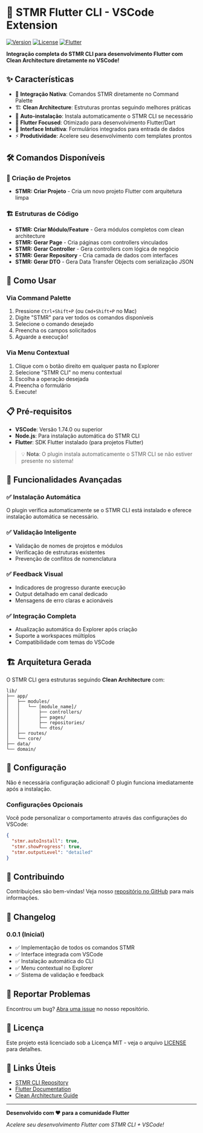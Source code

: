 # 🚀 STMR Flutter CLI - VSCode Extension

[![Version](https://img.shields.io/badge/version-0.0.1-blue.svg)](https://marketplace.visualstudio.com/items?itemName=stmr.stmr-vscode-plugin)
[![License](https://img.shields.io/badge/license-MIT-green.svg)](LICENSE)
[![Flutter](https://img.shields.io/badge/Flutter-Ready-blue.svg)](https://flutter.dev)

**Integração completa do STMR CLI para desenvolvimento Flutter com Clean Architecture diretamente no VSCode!**

## ✨ Características

- 🎯 **Integração Nativa**: Comandos STMR diretamente no Command Palette
- 🏗️ **Clean Architecture**: Estruturas prontas seguindo melhores práticas
- 🚀 **Auto-instalação**: Instala automaticamente o STMR CLI se necessário
- 📱 **Flutter Focused**: Otimizado para desenvolvimento Flutter/Dart
- 🎨 **Interface Intuitiva**: Formulários integrados para entrada de dados
- ⚡ **Produtividade**: Acelere seu desenvolvimento com templates prontos

## 🛠️ Comandos Disponíveis

### 🎨 Criação de Projetos
- **STMR: Criar Projeto** - Cria um novo projeto Flutter com arquitetura limpa

### 🏗️ Estruturas de Código
- **STMR: Criar Módulo/Feature** - Gera módulos completos com clean architecture
- **STMR: Gerar Page** - Cria páginas com controllers vinculados
- **STMR: Gerar Controller** - Gera controllers com lógica de negócio
- **STMR: Gerar Repository** - Cria camada de dados com interfaces
- **STMR: Gerar DTO** - Gera Data Transfer Objects com serialização JSON

## 🚀 Como Usar

### Via Command Palette
1. Pressione `Ctrl+Shift+P` (ou `Cmd+Shift+P` no Mac)
2. Digite "STMR" para ver todos os comandos disponíveis
3. Selecione o comando desejado
4. Preencha os campos solicitados
5. Aguarde a execução!

### Via Menu Contextual
1. Clique com o botão direito em qualquer pasta no Explorer
2. Selecione "STMR CLI" no menu contextual
3. Escolha a operação desejada
4. Preencha o formulário
5. Execute!

## 📋 Pré-requisitos

- **VSCode**: Versão 1.74.0 ou superior
- **Node.js**: Para instalação automática do STMR CLI
- **Flutter**: SDK Flutter instalado (para projetos Flutter)

> 💡 **Nota**: O plugin instala automaticamente o STMR CLI se não estiver presente no sistema!

## 🎯 Funcionalidades Avançadas

### ✅ Instalação Automática
O plugin verifica automaticamente se o STMR CLI está instalado e oferece instalação automática se necessário.

### ✅ Validação Inteligente
- Validação de nomes de projetos e módulos
- Verificação de estruturas existentes
- Prevenção de conflitos de nomenclatura

### ✅ Feedback Visual
- Indicadores de progresso durante execução
- Output detalhado em canal dedicado
- Mensagens de erro claras e acionáveis

### ✅ Integração Completa
- Atualização automática do Explorer após criação
- Suporte a workspaces múltiplos
- Compatibilidade com temas do VSCode

## 🏗️ Arquitetura Gerada

O STMR CLI gera estruturas seguindo **Clean Architecture** com:

```
lib/
├── app/
│   ├── modules/
│   │   └── [module_name]/
│   │       ├── controllers/
│   │       ├── pages/
│   │       ├── repositories/
│   │       └── dtos/
│   ├── routes/
│   └── core/
├── data/
└── domain/
```

## 🔧 Configuração

Não é necessária configuração adicional! O plugin funciona imediatamente após a instalação.

### Configurações Opcionais
Você pode personalizar o comportamento através das configurações do VSCode:

```json
{
  "stmr.autoInstall": true,
  "stmr.showProgress": true,
  "stmr.outputLevel": "detailed"
}
```

## 🤝 Contribuindo

Contribuições são bem-vindas! Veja nosso [repositório no GitHub](https://github.com/moreirawebmaster/stmr-vscode-plugin) para mais informações.

## 📝 Changelog

### 0.0.1 (Inicial)
- ✅ Implementação de todos os comandos STMR
- ✅ Interface integrada com VSCode
- ✅ Instalação automática do CLI
- ✅ Menu contextual no Explorer
- ✅ Sistema de validação e feedback

## 🐛 Reportar Problemas

Encontrou um bug? [Abra uma issue](https://github.com/moreirawebmaster/stmr-vscode-plugin/issues) no nosso repositório.

## 📄 Licença

Este projeto está licenciado sob a Licença MIT - veja o arquivo [LICENSE](LICENSE) para detalhes.

## 🔗 Links Úteis

- [STMR CLI Repository](https://github.com/moreirawebmaster/stmr_cli)
- [Flutter Documentation](https://flutter.dev/docs)
- [Clean Architecture Guide](https://blog.cleancoder.com/uncle-bob/2012/08/13/the-clean-architecture.html)

---

**Desenvolvido com ❤️ para a comunidade Flutter**

*Acelere seu desenvolvimento Flutter com STMR CLI + VSCode!* 